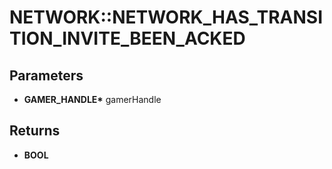 # NETWORK::NETWORK_HAS_TRANSITION_INVITE_BEEN_ACKED

## Parameters
* **GAMER_HANDLE\*** gamerHandle

## Returns
* **BOOL**